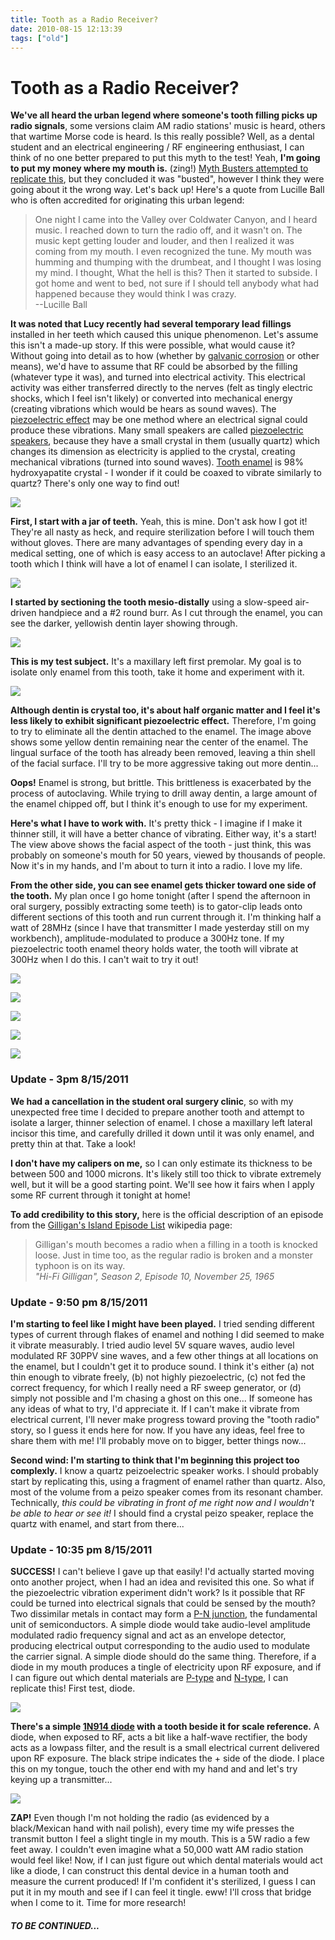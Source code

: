 ```yaml
---
title: Tooth as a Radio Receiver?
date: 2010-08-15 12:13:39
tags: ["old"]
---
```


# Tooth as a Radio Receiver?

__We've all heard the urban legend where someone's tooth filling picks up radio signals__, some versions claim AM radio stations' music is heard, others that wartime Morse code is heard. Is this really possible? Well, as a dental student and an electrical engineering / RF engineering enthusiast, I can think of no one better prepared to put this myth to the test! Yeah, __I'm going to put my money where my mouth is.__ (zing!) [Myth Busters attempted to replicate this](http://www.youtube.com/watch?v=OwfAyo4twqg), but they concluded it was "busted", however I think they were going about it the wrong way. Let's back up! Here's a quote from Lucille Ball who is often accredited for originating this urban legend:

<blockquote class="wp-block-quote"><p>One night I came into the Valley over Coldwater Canyon, and I heard music. I reached down to turn the radio off, and it wasn't on. The music kept getting louder and louder, and then I realized it was coming from my mouth. I even recognized the tune. My mouth was humming and thumping with the drumbeat, and I thought I was losing my mind. I thought, What the hell is this? Then it started to subside. I got home and went to bed, not sure if I should tell anybody what had happened because they would think I was crazy.<br/>--Lucille Ball</p></blockquote>

__It was noted that Lucy recently had several temporary lead fillings__ installed in her teeth which caused this unique phenomenon. Let's assume this isn't a made-up story. If this were possible, what would cause it? Without going into detail as to how (whether by [galvanic corrosion](http://en.wikipedia.org/wiki/Galvanic_corrosion) or other means), we'd have to assume that RF could be absorbed by the filling (whatever type it was), and turned into electrical activity. This electrical activity was either transferred directly to the nerves (felt as tingly electric shocks, which I feel isn't likely) or converted into mechanical energy (creating vibrations which would be hears as sound waves). The [piezoelectric effect](http://en.wikipedia.org/wiki/Piezoelectricity) may be one method where an electrical signal could produce these vibrations. Many small speakers are called [piezoelectric speakers](http://en.wikipedia.org/wiki/Loudspeaker#Piezoelectric_speakers), because they have a small crystal in them (usually quartz) which changes its dimension as electricity is applied to the crystal, creating mechanical vibrations (turned into sound waves). [Tooth enamel](http://en.wikipedia.org/wiki/Tooth_enamel) is 98% hydroxyapatite crystal - I wonder if it could be coaxed to vibrate similarly to quartz? There's only one way to find out!

<div class="text-center img-border">

![](https://swharden.com/static/2010/08/15/IMG_5554.jpg)

</div>

__First, I start with a jar of teeth.__ Yeah, this is mine. Don't ask how I got it! They're all nasty as heck, and require sterilization before I will touch them without gloves. There are many advantages of spending every day in a medical setting, one of which is easy access to an autoclave! After picking a tooth which I think will have a lot of enamel I can isolate, I sterilized it.

<div class="text-center img-border">

![](https://swharden.com/static/2010/08/15/IMG_5562.jpg)

</div>

__I started by sectioning the tooth mesio-distally__ using a slow-speed air-driven handpiece and a \#2 round burr. As I cut through the enamel, you can see the darker, yellowish dentin layer showing through.

<div class="text-center img-border">

![](https://swharden.com/static/2010/08/15/IMG_5563.jpg)

</div>

__This is my test subject.__ It's a maxillary left first premolar. My goal is to isolate only enamel from this tooth, take it home and experiment with it.

<div class="text-center img-border">

![](https://swharden.com/static/2010/08/15/IMG_5567.jpg)

</div>

__Although dentin is crystal too, it's about half organic matter and I feel it's less likely to exhibit significant piezoelectric effect.__ Therefore, I'm going to try to eliminate all the dentin attached to the enamel. The image above shows some yellow dentin remaining near the center of the enamel. The lingual surface of the tooth has already been removed, leaving a thin shell of the facial surface. I'll try to be more aggressive taking out more dentin...

__Oops!__ Enamel is strong, but brittle. This brittleness is exacerbated by the process of autoclaving. While trying to drill away dentin, a large amount of the enamel chipped off, but I think it's enough to use for my experiment.

__Here's what I have to work with.__ It's pretty thick - I imagine if I make it thinner still, it will have a better chance of vibrating. Either way, it's a start! The view above shows the facial aspect of the tooth - just think, this was probably on someone's mouth for 50 years, viewed by thousands of people. Now it's in my hands, and I'm about to turn it into a radio. I love my life.

__From the other side, you can see enamel gets thicker toward one side of the tooth.__ My plan once I go home tonight (after I spend the afternoon in oral surgery, possibly extracting some teeth) is to gator-clip leads onto different sections of this tooth and run current through it. I'm thinking half a watt of 28MHz (since I have that transmitter I made yesterday still on my workbench), amplitude-modulated to produce a 300Hz tone. If my piezoelectric tooth enamel theory holds water, the tooth will vibrate at 300Hz when I do this. I can't wait to try it out!

<div class="text-center img-border">

![](https://swharden.com/static/2010/08/15/IMG_5570.jpg)

![](https://swharden.com/static/2010/08/15/IMG_5573.jpg)

![](https://swharden.com/static/2010/08/15/IMG_5577.jpg)

![](https://swharden.com/static/2010/08/15/IMG_5578.jpg)

![](https://swharden.com/static/2010/08/15/IMG_5583.jpg)

</div>

### Update - 3pm 8/15/2011

__We had a cancellation in the student oral surgery clinic__, so with my unexpected free time I decided to prepare another tooth and attempt to isolate a larger, thinner selection of enamel. I chose a maxillary left lateral incisor this time, and carefully drilled it down until it was only enamel, and pretty thin at that. Take a look!

__I don't have my calipers on me,__ so I can only estimate its thickness to be between 500 and 1000 microns. It's likely still too thick to vibrate extremely well, but it will be a good starting point. We'll see how it fairs when I apply some RF current through it tonight at home!

__To add credibility to this story,__ here is the official description of an episode from the [Gilligan's Island Episode List](http://en.wikipedia.org/wiki/List_of_Gilligan's_Island_episodes) wikipedia page:

<blockquote class="wp-block-quote"><p>Gilligan's mouth becomes a radio when a filling in a tooth is knocked loose. Just in time too, as the regular radio is broken and a monster typhoon is on its way.<br/><i>"Hi-Fi Gilligan", Season 2, Episode 10, November 25, 1965</i></p></blockquote>

### Update - 9:50 pm 8/15/2011

__I'm starting to feel like I might have been played.__ I tried sending different types of current through flakes of enamel and nothing I did seemed to make it vibrate measurably. I tried audio level 5V square waves, audio level modulated RF 30PPV sine waves, and a few other things at all locations on the enamel, but I couldn't get it to produce sound. I think it's either (a) not thin enough to vibrate freely, (b) not highly piezoelectric, (c) not fed the correct frequency, for which I really need a RF sweep generator, or (d) simply not possible and I'm chasing a ghost on this one... If someone has any ideas of what to try, I'd appreciate it. If I can't make it vibrate from electrical current, I'll never make progress toward proving the "tooth radio" story, so I guess it ends here for now. If you have any ideas, feel free to share them with me! I'll probably move on to bigger, better things now...

__Second wind: I'm starting to think that I'm beginning this project too complexly.__ I know a quartz peizoelectric speaker works. I should probably start by replicating this, using a fragment of enamel rather than quartz. Also, most of the volume from a peizo speaker comes from its resonant chamber. Technically, _this could be vibrating in front of me right now and I wouldn't be able to hear or see it!_ I should find a crystal peizo speaker, replace the quartz with enamel, and start from there...

### Update - 10:35 pm 8/15/2011

__SUCCESS!__ I can't believe I gave up that easily! I'd actually started moving onto another project, when I had an idea and revisited this one. So what if the piezoelectric vibration experiment didn't work? Is it possible that RF could be turned into electrical signals that could be sensed by the mouth? Two dissimilar metals in contact may form a [P-N junction](http://en.wikipedia.org/wiki/P-n_junction), the fundamental unit of semiconductors. A simple diode would take audio-level amplitude modulated radio frequency signal and act as an envelope detector, producing electrical output corresponding to the audio used to modulate the carrier signal. A simple diode should do the same thing. Therefore, if a diode in my mouth produces a tingle of electricity upon RF exposure, and if I can figure out which dental materials are [P-type](http://en.wikipedia.org/wiki/P-type_semiconductor) and [N-type](http://en.wikipedia.org/wiki/N-type_semiconductor), I can replicate this! First test, diode.

<div class="text-center img-border">

![](https://swharden.com/static/2010/08/15/DSCN1732.jpg)

</div>

__There's a simple [1N914 diode](http://www.fairchildsemi.com/ds/1N/1N914.pdf) with a tooth beside it for scale reference.__ A diode, when exposed to RF, acts a bit like a half-wave rectifier, the body acts as a lowpass filter, and the result is a small electrical current delivered upon RF exposure. The black stripe indicates the + side of the diode. I place this on my tongue, touch the other end with my hand and and let's try keying up a transmitter...

<div class="text-center img-border">

![](https://swharden.com/static/2010/08/15/DSCN1733.jpg)

</div>

__ZAP!__ Even though I'm not holding the radio (as evidenced by a black/Mexican hand with nail polish), every time my wife presses the transmit button I feel a slight tingle in my mouth. This is a 5W radio a few feet away. I couldn't even imagine what a 50,000 watt AM radio station would feel like! Now, if I can just figure out which dental materials would act like a diode, I can construct this dental device in a human tooth and measure the current produced! If I'm confident it's sterilized, I guess I can put it in my mouth and see if I can feel it tingle. eww! I'll cross that bridge when I come to it. Time for more research!

#### _TO BE CONTINUED..._

